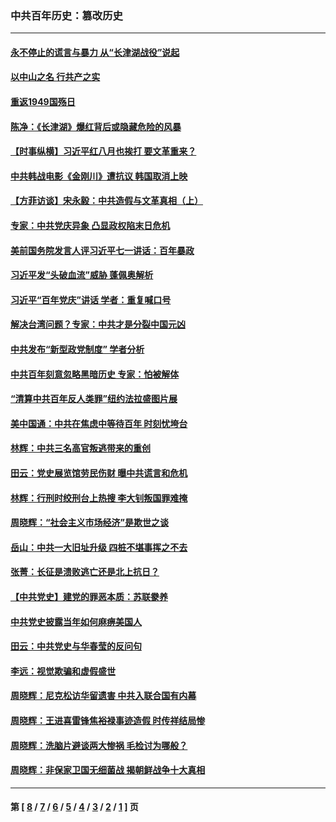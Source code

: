 ### 中共百年历史：篡改历史
---
#### [永不停止的谎言与暴力 从“长津湖战役”说起](../../pages/nf1176115/n13494094.md?02150430) 
#### [以中山之名 行共产之实](../../pages/nf1176115/n13346437.md?02150430) 
#### [重返1949国殇日](../../pages/nf1176115/n13346372.md?02150430) 
#### [陈净：《长津湖》爆红背后或隐藏危险的风暴](../../pages/nf1176115/n13314364.md?02150430) 
#### [【时事纵横】习近平红八月也挨打 要文革重来？](../../pages/nf1176115/n13231393.md?02150430) 
#### [中共韩战电影《金刚川》遭抗议 韩国取消上映](../../pages/nf1176115/n13219114.md?02150430) 
#### [【方菲访谈】宋永毅：中共造假与文革真相（上）](../../pages/nf1176115/n13200760.md?02150430) 
#### [专家：中共党庆异象 凸显政权陷末日危机](../../pages/nf1176115/n13067084.md?02150430) 
#### [美前国务院发言人评习近平七一讲话：百年暴政](../../pages/nf1176115/n13066986.md?02150430) 
#### [习近平发“头破血流”威胁 蓬佩奥解析](../../pages/nf1176115/n13063604.md?02150430) 
#### [习近平“百年党庆”讲话 学者：重复喊口号](../../pages/nf1176115/n13061411.md?02150430) 
#### [解决台湾问题？专家：中共才是分裂中国元凶](../../pages/nf1176115/n13060811.md?02150430) 
#### [中共发布“新型政党制度” 学者分析](../../pages/nf1176115/n13056354.md?02150430) 
#### [中共百年刻意忽略黑暗历史 专家：怕被解体](../../pages/nf1176115/n13056056.md?02150430) 
#### [“清算中共百年反人类罪”纽约法拉盛图片展](../../pages/nf1176115/n13052220.md?02150430) 
#### [美中国通：中共在焦虑中等待百年 时刻忧垮台](../../pages/nf1176115/n13048820.md?02150430) 
#### [林辉：中共三名高官叛逃带来的重创](../../pages/nf1176115/n13035206.md?02150430) 
#### [田云：党史展览馆劳民伤财 曝中共谎言和危机](../../pages/nf1176115/n13033900.md?02150430) 
#### [林辉：行刑时绞刑台上热搜 李大钊叛国罪难掩](../../pages/nf1176115/n13031965.md?02150430) 
#### [周晓辉：“社会主义市场经济”是欺世之谈](../../pages/nf1176115/n13024090.md?02150430) 
#### [岳山：中共一大旧址升级 四桩不堪事挥之不去](../../pages/nf1176115/n13021697.md?02150430) 
#### [张菁：长征是溃败逃亡还是北上抗日？](../../pages/nf1176115/n13020585.md?02150430) 
#### [【中共党史】建党的罪恶本质：苏联豢养](../../pages/nf1176115/n13011888.md?02150430) 
#### [中共党史披露当年如何麻痹美国人](../../pages/nf1176115/n12966400.md?02150430) 
#### [田云：中共党史与华春莹的反问句](../../pages/nf1176115/n12765178.md?02150430) 
#### [李远：视觉欺骗和虚假盛世](../../pages/nf1176115/n12993376.md?02150430) 
#### [周晓辉：尼克松访华留遗害 中共入联合国有内幕](../../pages/nf1176115/n12991422.md?02150430) 
#### [周晓辉：王进喜雷锋焦裕禄事迹造假 时传祥结局惨](../../pages/nf1176115/n12985497.md?02150430) 
#### [周晓辉：洗脑片避谈两大惨祸 毛检讨为哪般？](../../pages/nf1176115/n12971285.md?02150430) 
#### [周晓辉：非保家卫国无细菌战 揭朝鲜战争十大真相](../../pages/nf1176115/n12954161.md?02150430) 

---
#### 第 [ [8](./8.md?02150430) / [7](./7.md?02150430) / [6](./6.md?02150430) / [5](./5.md?02150430) / [4](./4.md?02150430) / [3](./3.md?02150430) / [2](./2.md?02150430) / [1](./1.md?02150430) ] 页
